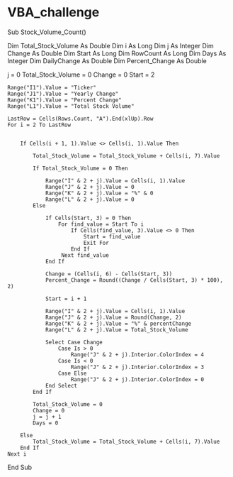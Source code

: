 # VBA_challenge
Sub Stock_Volume_Count()

Dim Total_Stock_Volume As Double
Dim i As Long
Dim j As Integer
Dim Change As Double
Dim Start As Long
Dim RowCount As Long
Dim Days As Integer
Dim DailyChange As Double
Dim Percent_Change As Double
 
 j = 0
Total_Stock_Volume = 0
Change = 0
Start = 2

    Range("I1").Value = "Ticker"
    Range("J1").Value = "Yearly Change"
    Range("K1").Value = "Percent Change"
    Range("L1").Value = "Total Stock Volume"

    LastRow = Cells(Rows.Count, "A").End(xlUp).Row
    For i = 2 To LastRow
    
       
        If Cells(i + 1, 1).Value <> Cells(i, 1).Value Then
 
            Total_Stock_Volume = Total_Stock_Volume + Cells(i, 7).Value

            If Total_Stock_Volume = 0 Then
      
                Range("I" & 2 + j).Value = Cells(i, 1).Value
                Range("J" & 2 + j).Value = 0
                Range("K" & 2 + j).Value = "%" & 0
                Range("L" & 2 + j).Value = 0
            Else
          
                If Cells(Start, 3) = 0 Then
                    For find_value = Start To i
                        If Cells(find_value, 3).Value <> 0 Then
                            Start = find_value
                            Exit For
                        End If
                     Next find_value
                End If
             
                Change = (Cells(i, 6) - Cells(Start, 3))
                Percent_Change = Round((Change / Cells(Start, 3) * 100), 2)
   
                Start = i + 1
 
                Range("I" & 2 + j).Value = Cells(i, 1).Value
                Range("J" & 2 + j).Value = Round(Change, 2)
                Range("K" & 2 + j).Value = "%" & percentChange
                Range("L" & 2 + j).Value = Total_Stock_Volume
           
                Select Case Change
                    Case Is > 0
                        Range("J" & 2 + j).Interior.ColorIndex = 4
                    Case Is < 0
                        Range("J" & 2 + j).Interior.ColorIndex = 3
                    Case Else
                        Range("J" & 2 + j).Interior.ColorIndex = 0
                End Select
            End If
       
            Total_Stock_Volume = 0
            Change = 0
            j = j + 1
            Days = 0
       
        Else
            Total_Stock_Volume = Total_Stock_Volume + Cells(i, 7).Value
        End If
    Next i
End Sub
